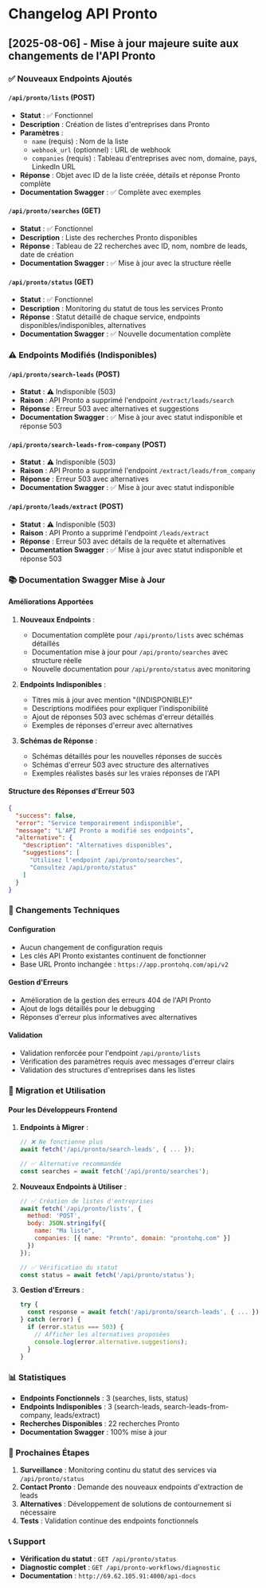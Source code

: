 # Changelog API Pronto

## [2025-08-06] - Mise à jour majeure suite aux changements de l'API Pronto

### ✅ Nouveaux Endpoints Ajoutés

#### `/api/pronto/lists` (POST)
- **Statut** : ✅ Fonctionnel
- **Description** : Création de listes d'entreprises dans Pronto
- **Paramètres** :
  - `name` (requis) : Nom de la liste
  - `webhook_url` (optionnel) : URL de webhook
  - `companies` (requis) : Tableau d'entreprises avec nom, domaine, pays, LinkedIn URL
- **Réponse** : Objet avec ID de la liste créée, détails et réponse Pronto complète
- **Documentation Swagger** : ✅ Complète avec exemples

#### `/api/pronto/searches` (GET)
- **Statut** : ✅ Fonctionnel
- **Description** : Liste des recherches Pronto disponibles
- **Réponse** : Tableau de 22 recherches avec ID, nom, nombre de leads, date de création
- **Documentation Swagger** : ✅ Mise à jour avec la structure réelle

#### `/api/pronto/status` (GET)
- **Statut** : ✅ Fonctionnel
- **Description** : Monitoring du statut de tous les services Pronto
- **Réponse** : Statut détaillé de chaque service, endpoints disponibles/indisponibles, alternatives
- **Documentation Swagger** : ✅ Nouvelle documentation complète

### ⚠️ Endpoints Modifiés (Indisponibles)

#### `/api/pronto/search-leads` (POST)
- **Statut** : ⚠️ Indisponible (503)
- **Raison** : API Pronto a supprimé l'endpoint `/extract/leads/search`
- **Réponse** : Erreur 503 avec alternatives et suggestions
- **Documentation Swagger** : ✅ Mise à jour avec statut indisponible et réponse 503

#### `/api/pronto/search-leads-from-company` (POST)
- **Statut** : ⚠️ Indisponible (503)
- **Raison** : API Pronto a supprimé l'endpoint `/extract/leads/from_company`
- **Réponse** : Erreur 503 avec alternatives
- **Documentation Swagger** : ✅ Mise à jour avec statut indisponible

#### `/api/pronto/leads/extract` (POST)
- **Statut** : ⚠️ Indisponible (503)
- **Raison** : API Pronto a supprimé l'endpoint `/leads/extract`
- **Réponse** : Erreur 503 avec détails de la requête et alternatives
- **Documentation Swagger** : ✅ Mise à jour avec statut indisponible et réponse 503

### 📚 Documentation Swagger Mise à Jour

#### Améliorations Apportées

1. **Nouveaux Endpoints** :
   - Documentation complète pour `/api/pronto/lists` avec schémas détaillés
   - Documentation mise à jour pour `/api/pronto/searches` avec structure réelle
   - Nouvelle documentation pour `/api/pronto/status` avec monitoring

2. **Endpoints Indisponibles** :
   - Titres mis à jour avec mention "(INDISPONIBLE)"
   - Descriptions modifiées pour expliquer l'indisponibilité
   - Ajout de réponses 503 avec schémas d'erreur détaillés
   - Exemples de réponses d'erreur avec alternatives

3. **Schémas de Réponse** :
   - Schémas détaillés pour les nouvelles réponses de succès
   - Schémas d'erreur 503 avec structure des alternatives
   - Exemples réalistes basés sur les vraies réponses de l'API

#### Structure des Réponses d'Erreur 503

```json
{
  "success": false,
  "error": "Service temporairement indisponible",
  "message": "L'API Pronto a modifié ses endpoints",
  "alternative": {
    "description": "Alternatives disponibles",
    "suggestions": [
      "Utilisez l'endpoint /api/pronto/searches",
      "Consultez /api/pronto/status"
    ]
  }
}
```

### 🔧 Changements Techniques

#### Configuration
- Aucun changement de configuration requis
- Les clés API Pronto existantes continuent de fonctionner
- Base URL Pronto inchangée : `https://app.prontohq.com/api/v2`

#### Gestion d'Erreurs
- Amélioration de la gestion des erreurs 404 de l'API Pronto
- Ajout de logs détaillés pour le debugging
- Réponses d'erreur plus informatives avec alternatives

#### Validation
- Validation renforcée pour l'endpoint `/api/pronto/lists`
- Vérification des paramètres requis avec messages d'erreur clairs
- Validation des structures d'entreprises dans les listes

### 🚀 Migration et Utilisation

#### Pour les Développeurs Frontend

1. **Endpoints à Migrer** :
   ```javascript
   // ❌ Ne fonctionne plus
   await fetch('/api/pronto/search-leads', { ... });
   
   // ✅ Alternative recommandée
   const searches = await fetch('/api/pronto/searches');
   ```

2. **Nouveaux Endpoints à Utiliser** :
   ```javascript
   // ✅ Création de listes d'entreprises
   await fetch('/api/pronto/lists', {
     method: 'POST',
     body: JSON.stringify({
       name: "Ma liste",
       companies: [{ name: "Pronto", domain: "prontohq.com" }]
     })
   });
   
   // ✅ Vérification du statut
   const status = await fetch('/api/pronto/status');
   ```

3. **Gestion d'Erreurs** :
   ```javascript
   try {
     const response = await fetch('/api/pronto/search-leads', { ... });
   } catch (error) {
     if (error.status === 503) {
       // Afficher les alternatives proposées
       console.log(error.alternative.suggestions);
     }
   }
   ```

### 📊 Statistiques

- **Endpoints Fonctionnels** : 3 (searches, lists, status)
- **Endpoints Indisponibles** : 3 (search-leads, search-leads-from-company, leads/extract)
- **Recherches Disponibles** : 22 recherches Pronto
- **Documentation Swagger** : 100% mise à jour

### 🔮 Prochaines Étapes

1. **Surveillance** : Monitoring continu du statut des services via `/api/pronto/status`
2. **Contact Pronto** : Demande des nouveaux endpoints d'extraction de leads
3. **Alternatives** : Développement de solutions de contournement si nécessaire
4. **Tests** : Validation continue des endpoints fonctionnels

### 📞 Support

- **Vérification du statut** : `GET /api/pronto/status`
- **Diagnostic complet** : `GET /api/pronto-workflows/diagnostic`
- **Documentation** : `http://69.62.105.91:4000/api-docs`
